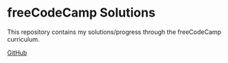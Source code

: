 # freeCodeCamp Solutions

This repository contains my solutions/progress through the freeCodeCamp curriculum.

[GitHub](https://github.com/TexasBullet26)
